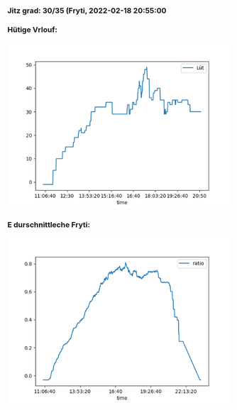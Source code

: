 ### Jitz grad: 30/35 (Fryti, 2022-02-18 20:55:00

### Hütige Vrlouf:
![Graph](Today.png)

### E durschnittleche Fryti:
![Graph](Fryti.png)